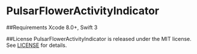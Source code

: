 # PulsarFlowerActivityIndicator

##Requirements
Xcode 8.0+, Swift 3

##License
PulsarFlowerActivityIndicator is released under the MIT license. See [LICENSE](https://opensource.org/licenses/MIT) for details.
